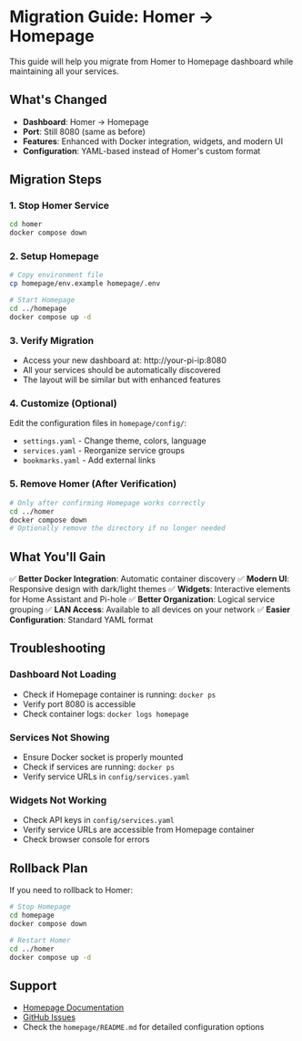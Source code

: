 # Migration Guide: Homer → Homepage

This guide will help you migrate from Homer to Homepage dashboard while maintaining all your services.

## What's Changed

- **Dashboard**: Homer → Homepage
- **Port**: Still 8080 (same as before)
- **Features**: Enhanced with Docker integration, widgets, and modern UI
- **Configuration**: YAML-based instead of Homer's custom format

## Migration Steps

### 1. Stop Homer Service

```bash
cd homer
docker compose down
```

### 2. Setup Homepage

```bash
# Copy environment file
cp homepage/env.example homepage/.env

# Start Homepage
cd ../homepage
docker compose up -d
```

### 3. Verify Migration

- Access your new dashboard at: http://your-pi-ip:8080
- All your services should be automatically discovered
- The layout will be similar but with enhanced features

### 4. Customize (Optional)

Edit the configuration files in `homepage/config/`:
- `settings.yaml` - Change theme, colors, language
- `services.yaml` - Reorganize service groups
- `bookmarks.yaml` - Add external links

### 5. Remove Homer (After Verification)

```bash
# Only after confirming Homepage works correctly
cd ../homer
docker compose down
# Optionally remove the directory if no longer needed
```

## What You'll Gain

✅ **Better Docker Integration**: Automatic container discovery
✅ **Modern UI**: Responsive design with dark/light themes
✅ **Widgets**: Interactive elements for Home Assistant and Pi-hole
✅ **Better Organization**: Logical service grouping
✅ **LAN Access**: Available to all devices on your network
✅ **Easier Configuration**: Standard YAML format

## Troubleshooting

### Dashboard Not Loading
- Check if Homepage container is running: `docker ps`
- Verify port 8080 is accessible
- Check container logs: `docker logs homepage`

### Services Not Showing
- Ensure Docker socket is properly mounted
- Check if services are running: `docker ps`
- Verify service URLs in `config/services.yaml`

### Widgets Not Working
- Check API keys in `config/services.yaml`
- Verify service URLs are accessible from Homepage container
- Check browser console for errors

## Rollback Plan

If you need to rollback to Homer:

```bash
# Stop Homepage
cd homepage
docker compose down

# Restart Homer
cd ../homer
docker compose up -d
```

## Support

- [Homepage Documentation](https://homepage.0xcc.pw/)
- [GitHub Issues](https://github.com/benphelps/homepage/issues)
- Check the `homepage/README.md` for detailed configuration options
